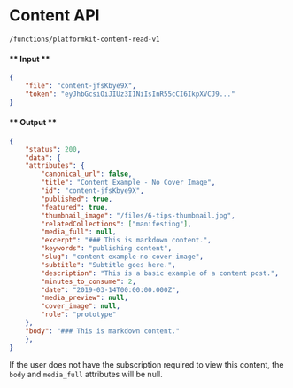 # Content API

`/functions/platformkit-content-read-v1`

<!-- tabs:start -->

#### ** Input **

```json
{
    "file": "content-jfsKbye9X",
    "token": "eyJhbGcsiOiJIUz3I1NiIsInR55cCI6IkpXVCJ9..."    
}
```

#### ** Output **

```json
{
    "status": 200,
    "data": {
    "attributes": {
        "canonical_url": false,
        "title": "Content Example - No Cover Image",
        "id": "content-jfsKbye9X",
        "published": true,
        "featured": true,
        "thumbnail_image": "/files/6-tips-thumbnail.jpg",
        "relatedCollections": ["manifesting"],
        "media_full": null,
        "excerpt": "### This is markdown content.",
        "keywords": "publishing content",
        "slug": "content-example-no-cover-image",
        "subtitle": "Subtitle goes here.",
        "description": "This is a basic example of a content post.",
        "minutes_to_consume": 2,
        "date": "2019-03-14T00:00:00.000Z",
        "media_preview": null,
        "cover_image": null,         
        "role": "prototype"
    },
    "body": "### This is markdown content."
    },
}
```

<!-- tabs:end -->

If the user does not have the subscription required to view this content, the `body` and `media_full` attributes will be null.

